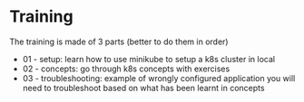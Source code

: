 # Training


The training is made of 3 parts (better to do them in order)
* 01 - setup: learn how to use minikube to setup a k8s cluster in local
* 02 - concepts: go through k8s concepts with exercises
* 03 - troubleshooting: example of wrongly configured application you will need to troubleshoot based on what has been learnt in concepts


